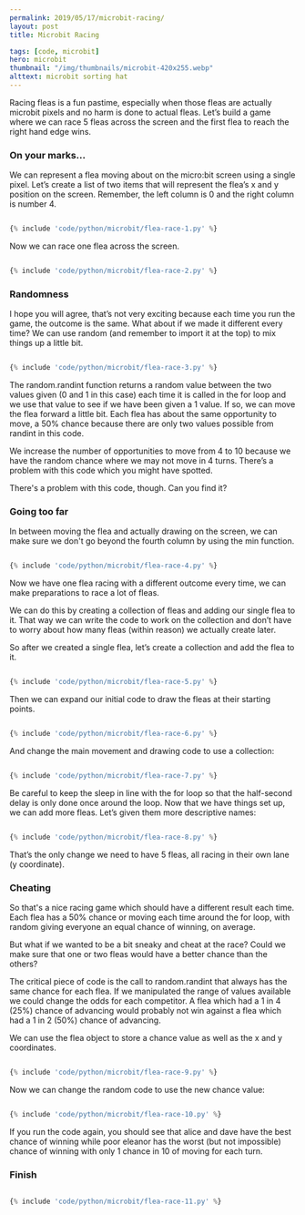 ```yaml
---
permalink: 2019/05/17/microbit-racing/
layout: post
title: Microbit Racing

tags: [code, microbit]
hero: microbit
thumbnail: "/img/thumbnails/microbit-420x255.webp"
alttext: microbit sorting hat
---
```


Racing fleas is a fun pastime, especially when those fleas are actually microbit pixels and no harm is done to
actual fleas. Let’s build a game where we can race 5 fleas across the screen and the first flea to reach the
right hand edge wins.

### On your marks...

We can represent a flea moving about on the micro:bit screen using a single pixel. Let’s create a list of two
items that will represent the flea’s x and y position on the screen. Remember, the left column is 0 and the right
column is number 4.

```python

{% include 'code/python/microbit/flea-race-1.py' %}

```

Now we can race one flea across the screen.

```python

{% include 'code/python/microbit/flea-race-2.py' %}

```

### Randomness

I hope you will agree, that’s not very exciting because each time you run the game, the outcome is the same. What
about if we made it different every time? We can use random (and remember to import it at the top) to mix things up
a little bit.

```python

{% include 'code/python/microbit/flea-race-3.py' %}

```

The random.randint function returns a random value between the two values given (0 and 1 in this case) each time
it is called in the for loop and we use that value to see if we have been given a 1 value. If so, we can move the
flea forward a little bit. Each flea has about the same opportunity to move, a 50% chance because there are only
two values possible from randint in this code.

We increase the number of opportunities to move from 4 to 10 because we have the random chance where
we may not move in 4 turns. There’s a problem with this code which you might have spotted.

There's a problem with this code, though. Can you find it?

### Going too far

In between moving the flea and actually drawing on the screen, we can make sure we don't go beyond the
fourth column by using the min function.

```python

{% include 'code/python/microbit/flea-race-4.py' %}

```

Now we have one flea racing with a different outcome every time, we can make preparations to race a lot of fleas.

We can do this by creating a collection of fleas and adding our single flea to it. That way we can write the code
to work on the collection and don’t have to worry about how many fleas (within reason) we actually create later.

So after we created a single flea, let’s create a collection and add the flea to it.

```python

{% include 'code/python/microbit/flea-race-5.py' %}

```

Then we can expand our initial code to draw the fleas at their starting points.

```python

{% include 'code/python/microbit/flea-race-6.py' %}

```

And change the main movement and drawing code to use a collection:

```python

{% include 'code/python/microbit/flea-race-7.py' %}

```

Be careful to keep the sleep in line with the for loop so that the half-second delay is only done once
around the loop. Now that we have things set up, we can add more fleas. Let’s given them more
descriptive names:

```python

{% include 'code/python/microbit/flea-race-8.py' %}

```

That’s the only change we need to have 5 fleas, all racing in their own lane (y coordinate).

### Cheating

So that's a nice racing game which should have a different result each time. Each flea has a 50% chance or
moving each time around the for loop, with random giving everyone an equal chance of winning, on average.

But what if we wanted to be a bit sneaky and cheat at the race? Could we make sure that one or two fleas would
have a better chance than the others?

The critical piece of code is the call to random.randint that always has the same chance for each flea. If we
manipulated the range of values available we could change the odds for each competitor. A flea which had a 1
in 4 (25%) chance of advancing would probably not win against a flea which had a 1 in 2 (50%) chance of advancing.

We can use the flea object to store a chance value as well as the x and y coordinates.

```python

{% include 'code/python/microbit/flea-race-9.py' %}

```

Now we can change the random code to use the new chance value:

```python

{% include 'code/python/microbit/flea-race-10.py' %}

```

If you run the code again, you should see that alice and dave have the best chance of winning while poor
eleanor has the worst (but not impossible) chance of winning with only 1 chance in 10 of moving for each turn.

### Finish

```python

{% include 'code/python/microbit/flea-race-11.py' %}

```
